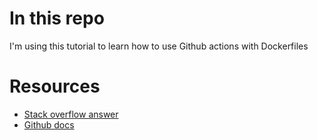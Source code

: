 # In this repo
I'm using this tutorial to learn how to use Github actions with Dockerfiles

# Resources
- [Stack overflow answer](https://stackoverflow.com/questions/64364989/github-actions-how-to-run-test-inside-container)
- [Github docs](https://docs.github.com/en/actions/learn-github-actions/finding-and-customizing-actions)
